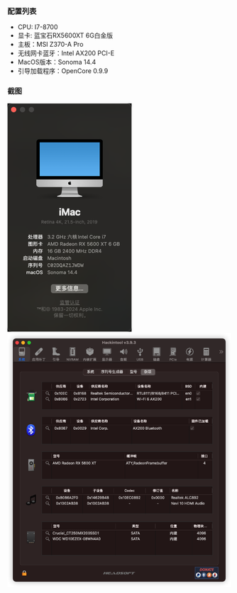 ### 配置列表
* CPU: I7-8700
* 显卡: 蓝宝石RX5600XT 6G白金版
* 主板：MSI Z370-A Pro
* 无线网卡蓝牙：Intel AX200 PCI-E
* MacOS版本：Sonoma 14.4
* 引导加载程序：OpenCore 0.9.9

### 截图
![关于本机](screenshot/mac_info.png)
![关于本机](screenshot/mac_info2.png)